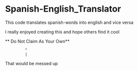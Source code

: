 # Spanish-English_Translator

This code translates spanish-words into english and vice versa

I really enjoyed creating this and hope others find it cool 

** Do Not Claim As Your Own** 
             
             ^
             |

 That would be messed up
